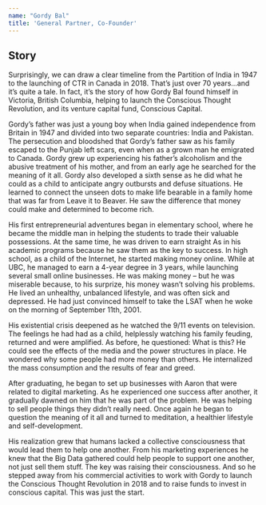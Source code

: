 ```yaml
---
name: "Gordy Bal"
title: 'General Partner, Co-Founder'
---
```


## Story

Surprisingly, we can draw a clear timeline from the Partition of India in 1947 to the launching of CTR in Canada in 2018. That’s just over 70 years…and it’s quite a tale. In fact, it’s the story of how Gordy Bal found himself in Victoria, British Columbia, helping to launch the Conscious Thought Revolution, and its venture capital fund, Conscious Capital.

Gordy’s father was just a young boy when India gained independence from Britain in 1947 and divided into two separate countries: India and Pakistan. The persecution and bloodshed that Gordy’s father saw as his family escaped to the Punjab left scars, even when as a grown man he emigrated to Canada. Gordy grew up experiencing his father’s alcoholism and the abusive treatment of his mother, and from an early age he searched for the meaning of it all. Gordy also developed a sixth sense as he did what he could as a child to anticipate angry outbursts and defuse situations. He learned to connect the unseen dots to make life bearable in a family home that was far from Leave it to Beaver. He saw the difference that money could make and determined to become rich.

His first entrepreneurial adventures began in elementary school, where he became the middle man in helping the students to trade their valuable possessions. At the same time, he was driven to earn straight As in his academic programs because he saw them as the key to success. In high school, as a child of the Internet, he started making money online. While at UBC, he managed to earn a 4-year degree in 3 years, while launching several small online businesses. He was making money – but he was miserable because, to his surprize, his money wasn’t solving his problems. He lived an unhealthy, unbalanced lifestyle, and was often sick and depressed. He had just convinced himself to take the LSAT when he woke on the morning of September 11th, 2001.

His existential crisis deepened as he watched the 9/11 events on television. The feelings he had had as a child, helplessly watching his family feuding, returned and were amplified. As before, he questioned: What is this? He could see the effects of the media and the power structures in place. He wondered why some people had more money than others. He internalized the mass consumption and the results of fear and greed.

After graduating, he began to set up businesses with Aaron that were related to digital marketing. As he experienced one success after another, it gradually dawned on him that he was part of the problem. He was helping to sell people things they didn’t really need. Once again he began to question the meaning of it all and turned to meditation, a healthier lifestyle and self-development.

His realization grew that humans lacked a collective consciousness that would lead them to help one another. From his marketing experiences he knew that the Big Data gathered could help people to support one another, not just sell them stuff. The key was raising their consciousness. And so he stepped away from his commercial activities to work with Gordy to launch the Conscious Thought Revolution in 2018 and to raise funds to invest in conscious capital. This was just the start.
